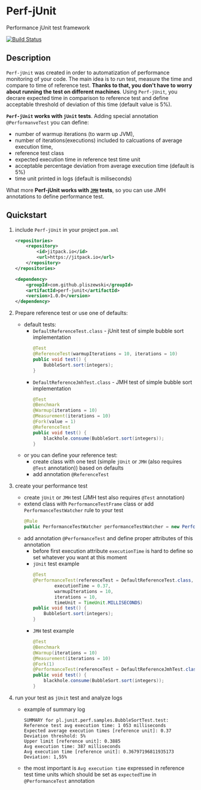 # Perf-jUnit
Performance jUnit test framework

[![Build Status](https://travis-ci.org/pliszewski/perf-junit.svg?branch=master)](https://travis-ci.org/pliszewski/perf-junit)

## Description
```Perf-jUnit``` was created in order to automatization of performance monitoring of your code. The main idea is to run test, measure the time and compare to time of reference test. **Thanks to that, you don't have to worry about running the test on different machines**. Using ```Perf-jUnit```, you decrare expected time in comparison to reference test and define acceptable threshold of deviation of this time (default value is 5%).  

**```Perf-jUnit``` works with ```jUnit``` tests**. Adding special annotation ```@PerformanveTest``` you can define:
- number of warmup iterations (to warm up JVM),
- number of iterations(executions) included to calcuations of average execution time,
- reference test class
- expected execution time in reference test time unit
- acceptable percentage deviation from average execution time (default is 5%)
- time unit printed in logs (default is miliseconds)

What more **Perf-jUnit works with [```JMH```](http://openjdk.java.net/projects/code-tools/jmh/) tests**, so you can use JMH annotations to define performance test.
## Quickstart


1) include ```Perf-jUnit``` in your project ```pom.xml```
    ```xml
    <repositories>
    	<repository>
    	    <id>jitpack.io</id>
    	    <url>https://jitpack.io</url>
    	</repository>
    </repositories>
    ```
    ```xml
    <dependency>
        <groupId>com.github.pliszewski</groupId>
        <artifactId>perf-junit</artifactId>
        <version>1.0.0</version>
    </dependency>
    ```

	
2) Prepare reference test or use one of defaults:
	* default tests:
		- ```DefaultReferenceTest.class``` - jUnit test of simple bubble sort implementation
        	```java
        	@Test
    		@ReferenceTest(warmupIterations = 10, iterations = 10)
    		public void test() {
    			BubbleSort.sort(integers);
    		}
        	```
		- ```DefaultReferenceJmhTest.class``` - JMH test of simple bubble sort implementation
        	```java
            @Test
			@Benchmark
			@Warmup(iterations = 10)
			@Measurement(iterations = 10)
			@Fork(value = 1)
			@ReferenceTest
			public void test() {
				blackhole.consume(BubbleSort.sort(integers));
			}
			```
	* or you can define your reference test:
		- create class with one test (simple ```jUnit``` or ```JMH``` (also requires ```@Test``` annotation)) based on defaults
		- add annotation ```@ReferenceTest```

3) create your performance test
	* create ```jUnit``` or ```JMH``` test (JMH test also requires ```@Test``` annotation)
	* extend class with ```PerformanceTestFrame``` class or add ```PerformanceTestWatcher``` rule to your test 
    	```java
        @Rule
        public PerformanceTestWatcher performanceTestWatcher = new PerformanceTestWatcher();
        ```
	* add annotation ```@PerformanceTest``` and define proper attributes of this annotation
		- before first execution attribute ```executionTime``` is hard to define so set whatever you want at this moment
		- ```jUnit``` test example
    		```java
    		@Test
    		@PerformanceTest(referenceTest = DefaultReferenceTest.class,
    				executionTime = 0.37,
    				warmupIterations = 10,
    				iterations = 10,
    				timeUnit = TimeUnit.MILLISECONDS)
    		public void test() {
    			BubbleSort.sort(integers);
    		}
            ```
		- ```JMH``` test example
            ```java			
            @Test
            @Benchmark
            @Warmup(iterations = 10)
            @Measurement(iterations = 10)
            @Fork(1)
            @PerformanceTest(referenceTest = DefaultReferenceJmhTest.class, executionTime = 0.36)
            public void test() {
            	blackhole.consume(BubbleSort.sort(integers));
            }
            ```	
4) run your test as ```jUnit``` test and analyze logs 
	- example of summary log
	    ```
		SUMMARY for pl.junit.perf.samples.BubbleSortTest.test:
		Reference test avg execution time: 1 053 milliseconds
		Expected average execution times [reference unit]: 0.37
		Deviation threshold: 5%
		Upper limit [reference unit]: 0.3885
		Avg execution time: 387 milliseconds
		Avg execution time [reference unit]: 0.36797196811935173
		Deviation: 1,55%
		```
	- the most important is ```Avg execution time``` expressed in reference test time units which should be set as ```expectedTime``` in ```@PerformanceTest``` annotation	


	
